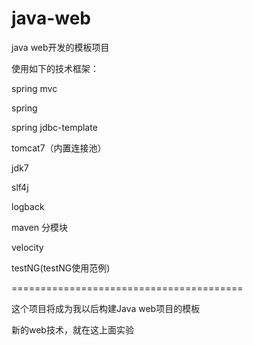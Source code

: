 java-web
========

java web开发的模板项目

使用如下的技术框架：

spring mvc

spring

spring jdbc-template

tomcat7（内置连接池）

jdk7

slf4j

logback

maven 分模块

velocity

testNG(testNG使用范例)

========================================

这个项目将成为我以后构建Java web项目的模板

新的web技术，就在这上面实验

